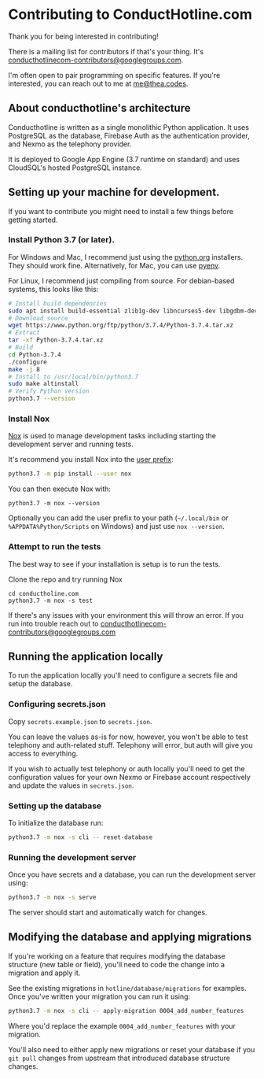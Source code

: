 # Contributing to ConductHotline.com

Thank you for being interested in contributing!

There is a mailing list for contributors if that's your thing. It's [conducthotlinecom-contributors@googlegroups.com](https://groups.google.com/forum/#!forum/conducthotlinecom-contributors).

I'm often open to pair programming on specific features. If you're interested, you can reach out to me at me@thea.codes.

## About conducthotline's architecture

Conducthotline is written as a single monolithic Python application. It uses PostgreSQL as the database, Firebase Auth as the authentication provider, and Nexmo as the telephony provider.

It is deployed to Google App Engine (3.7 runtime on standard) and uses CloudSQL's hosted PostgreSQL instance.

## Setting up your machine for development.

If you want to contribute you might need to install a few things before getting started.

### Install Python 3.7 (or later).

For Windows and Mac, I recommend just using the [python.org](https://python.org) installers. They should work fine. Alternatively, for Mac, you can use [pyenv](https://github.com/pyenv/pyenv).

For Linux, I recommend just compiling from source. For debian-based systems, this looks like this:

```bash
# Install build dependencies
sudo apt install build-essential zlib1g-dev libncurses5-dev libgdbm-dev libnss3-dev libssl-dev libreadline-dev libffi-dev wget
# Download source
wget https://www.python.org/ftp/python/3.7.4/Python-3.7.4.tar.xz
# Extract
tar -xf Python-3.7.4.tar.xz
# Build
cd Python-3.7.4
./configure
make -j 8
# Install to /usr/local/bin/python3.7
sudo make altinstall
# Verify Python version
python3.7 --version
```

### Install Nox

[Nox](https://nox.thea.codes) is used to manage development tasks including starting the development server and running tests.

It's recommend you install Nox into the [user prefix](https://pip.pypa.io/en/stable/reference/pip_install/#cmdoption-user):

```bash
python3.7 -m pip install --user nox
```

You can then execute Nox with:

```
python3.7 -m nox --version
```

Optionally you can add the user prefix to your path (`~/.local/bin` or `%APPDATA%Python/Scripts` on Windows) and just use `nox --version`.

### Attempt to run the tests

The best way to see if your installation is setup is to run the tests.

Clone the repo and try running Nox

```
cd conductholine.com
python3.7 -m nox -s test
```

If there's any issues with your environment this will throw an error. If you run into trouble reach out to conducthotlinecom-contributors@googlegroups.com


## Running the application locally

To run the application locally you'll need to configure a secrets file and setup the database.

### Configuring secrets.json

Copy `secrets.example.json` to `secrets.json`.

You can leave the values as-is for now, however, you won't be able to test telephony and auth-related stuff. Telephony will error, but auth will give you access to everything.

If you wish to actually test telephony or auth locally you'll need to get the configuration values for your own Nexmo or Firebase account respectively and update the values in `secrets.json`.

### Setting up the database

To initialize the database run:

```bash
python3.7 -m nox -s cli -- reset-database
```

### Running the development server

Once you have secrets and a database, you can run the development server using:

```bash
python3.7 -m nox -s serve
```

The server should start and automatically watch for changes.


## Modifying the database and applying migrations

If you're working on a feature that requires modifying the database structure (new table or field), you'll need to code the change into a migration and apply it.

See the existing migrations in `hotline/database/migrations` for examples. Once you've written your migration you can run it using:

```bash
python3.7 -m nox -s cli -- apply-migration 0004_add_number_features
```

Where you'd replace the example `0004_add_number_features` with your migration.

You'll also need to either apply new migrations or reset your database if you `git pull` changes from upstream that introduced database structure changes.
